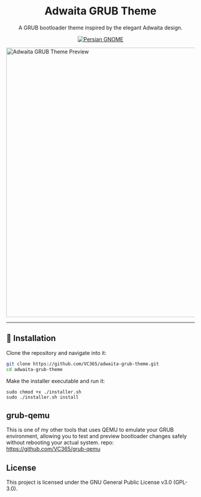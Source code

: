 [persian-gnome-badge]: https://gnome-fa.github.io/assets/badges/persian-gnome.svg
[persian-gnome-url]: https://gnome_fa.t.me/

<div align="center">

# Adwaita GRUB Theme

A GRUB bootloader theme inspired by the elegant Adwaita design.

[![Persian GNOME][persian-gnome-badge]][persian-gnome-url]

</div>



<img width="1280" height="719" alt="Adwaita GRUB Theme Preview" src="https://github.com/user-attachments/assets/04b27d88-2724-4b74-ac0a-f2a23773d9e5" />

---

## 🚀 Installation

Clone the repository and navigate into it:

```bash
git clone https://github.com/VC365/adwaita-grub-theme.git
cd adwaita-grub-theme
```
Make the installer executable and run it:
```
sudo chmod +x ./installer.sh
sudo ./installer.sh install
```

## grub-qemu
This is one of my other tools that uses QEMU to emulate your GRUB environment, allowing you to test and preview bootloader changes safely without rebooting your actual system.
repo: https://github.com/VC365/grub-qemu

## License
This project is licensed under the GNU General Public License v3.0 (GPL-3.0).


